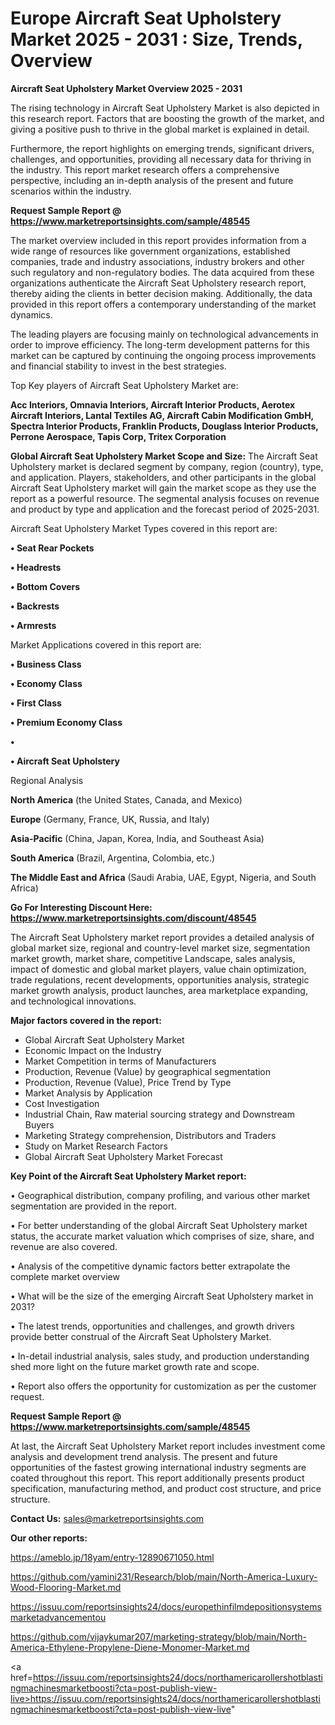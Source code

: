 # Europe Aircraft Seat Upholstery Market 2025 - 2031 : Size, Trends, Overview

<Strong> Aircraft Seat Upholstery Market Overview 2025 - 2031</strong>

The rising technology in Aircraft Seat Upholstery Market is also depicted in this research report. Factors that are boosting the growth of the market, and giving a positive push to thrive in the global market is explained in detail.

Furthermore, the report highlights on emerging trends, significant drivers, challenges, and opportunities, providing all necessary data for thriving in the industry. This report market research offers a comprehensive perspective, including an in-depth analysis of the present and future scenarios within the industry.

<strong>Request Sample Report @ <a href=https://www.marketreportsinsights.com/sample/48545>https://www.marketreportsinsights.com/sample/48545</a></strong>

The market overview included in this report provides information from a wide range of resources like government organizations, established companies, trade and industry associations, industry brokers and other such regulatory and non-regulatory bodies. The data acquired from these organizations authenticate the Aircraft Seat Upholstery research report, thereby aiding the clients in better decision making. Additionally, the data provided in this report offers a contemporary understanding of the market dynamics.

The leading players are focusing mainly on technological advancements in order to improve efficiency. The long-term development patterns for this market can be captured by continuing the ongoing process improvements and financial stability to invest in the best strategies.

Top Key players of Aircraft Seat Upholstery Market are:

<strong>Acc Interiors, Omnavia Interiors, Aircraft Interior Products, Aerotex Aircraft Interiors, Lantal Textiles AG, Aircraft Cabin Modification GmbH, Spectra Interior Products, Franklin Products, Douglass Interior Products, Perrone Aerospace, Tapis Corp, Tritex Corporation</strong>

<strong><b>Global Aircraft Seat Upholstery Market Scope and Size:</b></strong>
The Aircraft Seat Upholstery market is declared segment by company, region (country), type, and application. Players, stakeholders, and other participants in the global Aircraft Seat Upholstery market will gain the market scope as they use the report as a powerful resource. The segmental analysis focuses on revenue and product by type and application and the forecast period of 2025-2031.

Aircraft Seat Upholstery Market Types covered in this report are:

<strong>•  Seat Rear Pockets

•  Headrests

•  Bottom Covers

•  Backrests

•  Armrests</strong>

Market Applications covered in this report are:

<strong>•  Business Class

•  Economy Class

•  First Class

•  Premium Economy Class

•  

•  Aircraft Seat Upholstery</strong> 

Regional Analysis

<strong>North America</strong> (the United States, Canada, and Mexico)

<strong>Europe</strong> (Germany, France, UK, Russia, and Italy)

<strong>Asia-Pacific</strong> (China, Japan, Korea, India, and Southeast Asia)

<strong>South America</strong> (Brazil, Argentina, Colombia, etc.)

<strong>The Middle East and Africa</strong> (Saudi Arabia, UAE, Egypt, Nigeria, and South Africa)

<strong>Go For Interesting Discount Here: <a href=https://www.marketreportsinsights.com/discount/48545>https://www.marketreportsinsights.com/discount/48545</a></strong>

The Aircraft Seat Upholstery market report provides a detailed analysis of global market size, regional and country-level market size, segmentation market growth, market share, competitive Landscape, sales analysis, impact of domestic and global market players, value chain optimization, trade regulations, recent developments, opportunities analysis, strategic market growth analysis, product launches, area marketplace expanding, and technological innovations.

<strong><b>Major factors covered in the report:</b></strong>
<ul>
  <li>Global Aircraft Seat Upholstery Market </li>
  <li>Economic Impact on the Industry</li>
  <li>Market Competition in terms of Manufacturers</li>
  <li>Production, Revenue (Value) by geographical segmentation</li>
  <li>Production, Revenue (Value), Price Trend by Type</li>
  <li>Market Analysis by Application</li>
  <li>Cost Investigation</li>
  <li>Industrial Chain, Raw material sourcing strategy and Downstream Buyers</li>
  <li>Marketing Strategy comprehension, Distributors and Traders</li>
  <li>Study on Market Research Factors</li>
  <li>Global Aircraft Seat Upholstery Market Forecast</li>
</ul>

<strong><b>Key Point of the Aircraft Seat Upholstery Market report:</b></strong>

• Geographical distribution, company profiling, and various other market segmentation are provided in the report.

• For better understanding of the global Aircraft Seat Upholstery market status, the accurate market valuation which comprises of size, share, and revenue are also covered.

• Analysis of the competitive dynamic factors better extrapolate the complete market overview

• What will be the size of the emerging Aircraft Seat Upholstery market in 2031?

• The latest trends, opportunities and challenges, and growth drivers provide better construal of the Aircraft Seat Upholstery Market.

• In-detail industrial analysis, sales study, and production understanding shed more light on the future market growth rate and scope.

• Report also offers the opportunity for customization as per the customer request.

<strong>Request Sample Report @ <a href=https://www.marketreportsinsights.com/sample/48545>https://www.marketreportsinsights.com/sample/48545</a></strong>

At last, the Aircraft Seat Upholstery Market report includes investment come analysis and development trend analysis. The present and future opportunities of the fastest growing international industry segments are coated throughout this report. This report additionally presents product specification, manufacturing method, and product cost structure, and price structure.

<strong>Contact Us:</strong>
sales@marketreportsinsights.com

<strong>Our other reports:</strong>

<a href=https://ameblo.jp/18yam/entry-12890671050.html>https://ameblo.jp/18yam/entry-12890671050.html</a>

<a href=https://github.com/yamini231/Research/blob/main/North-America-Luxury-Wood-Flooring-Market.md>https://github.com/yamini231/Research/blob/main/North-America-Luxury-Wood-Flooring-Market.md</a>

<a href=https://issuu.com/reportsinsights24/docs/europethinfilmdepositionsystemsmarketadvancementou>https://issuu.com/reportsinsights24/docs/europethinfilmdepositionsystemsmarketadvancementou</a>

<a href=https://github.com/vijaykumar207/marketing-strategy/blob/main/North-America-Ethylene-Propylene-Diene-Monomer-Market.md>https://github.com/vijaykumar207/marketing-strategy/blob/main/North-America-Ethylene-Propylene-Diene-Monomer-Market.md</a>

<a href=https://issuu.com/reportsinsights24/docs/northamericarollershotblastingmachinesmarketboosti?cta=post-publish-view-live>https://issuu.com/reportsinsights24/docs/northamericarollershotblastingmachinesmarketboosti?cta=post-publish-view-live</a>"
